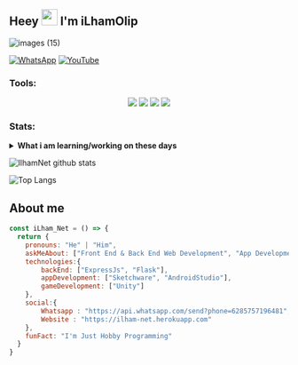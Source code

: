 ## Heey <img src="https://github.com/TheDudeThatCode/TheDudeThatCode/blob/master/Assets/Hi.gif" width="29px"> I'm iLhamOlip
![images (15)](https://user-images.githubusercontent.com/76258827/111641019-b66b5b80-8837-11eb-92c5-b953a0cea3b5.jpg)

[![WhatsApp](https://img.icons8.com/fluent/40/000000/whatsapp.png)](https://api.whatsapp.com/send?phone=6285757196481&text=Assalamualaikum+Save+Nomorku)
 [![YouTube](https://img.icons8.com/fluent/40/000000/youtube-play.png)](https://youtube.com/channel/UCF-nPvtUosWxilJksQXJJ5g)
</P>

### Tools:
<p align="center">
  <img src="https://img.shields.io/badge/-JavaScript-black?style=flat-square&logo=javascript" />
  <img src="https://img.shields.io/badge/-Node.js-black?style=flat-square&logo=Node.js" />
  <img src="https://img.shields.io/badge/-HTML5-black?style=flat-square&logo=html5&logoColor=e34f26" />
  <img src="https://img.shields.io/badge/-CSS3-black?style=flat-square&logo=css3&logoColor=1572b6" />
</p>

### Stats:
<details>
 <summary><strong>What i am learning/working on these days</strong></summary>
    - 🔭 I’m currently working on ... </br>
    - 🌱 I’m currently learning SwiftUI and UIKit </br>
    - 👯 I’m looking to collaborate on ... </br>
    - 🤔 I’m looking for help with ... </br>
    - 💬 Ask me about anything.</br>
    - 📫 How to reach me: <a href="suksesbismillah457@gmail.com">Email me!</a>  </br>
    - 😄 Pronouns: He/Him </br>
    - ⚡ Fun fact: ... </br>
</details>
<p>

![IlhamNet github stats](https://github-readme-stats.vercel.app/api?username=jenralsvg&show_icons=true&theme=tokyonight)

 ![Top Langs](https://github-readme-stats.vercel.app/api/top-langs/?username=jenralsvg&theme=buefy)

## About me
```js
const iLham_Net = () => {
  return {
    pronouns: "He" | "Him",
    askMeAbout: ["Front End & Back End Web Development", "App Development"],
    technologies:{
        backEnd: ["ExpressJs", "Flask"],
        appDevelopment: ["Sketchware", "AndroidStudio"],
        gameDevelopment: ["Unity"]
    },
    social:{
        Whatsapp : "https://api.whatsapp.com/send?phone=6285757196481",
        Website : "https://ilham-net.herokuapp.com"
    },
    funFact: "I'm Just Hobby Programming"
  }
}
```
